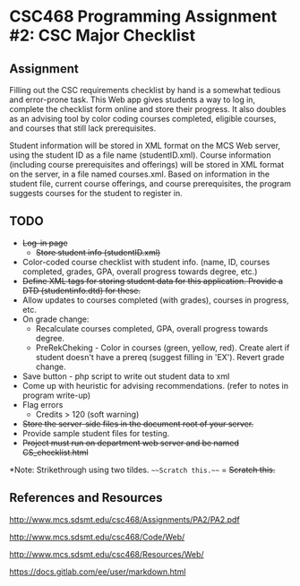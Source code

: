 # CSC468 Programming Assignment #2: CSC Major Checklist

## Assignment

Filling out the CSC requirements checklist by hand is a somewhat tedious and 
error-prone task. This Web app gives students a way to log in, complete the 
checklist form online and store their progress. It also doubles as an advising 
tool by color coding courses completed, eligible courses, and courses that still
lack prerequisites. 

Student information will be stored in XML format on the MCS Web server, using 
the student ID as a file name (studentID.xml). Course information (including 
course prerequisites and offerings) will be stored in XML format on the server, 
in a file named courses.xml. Based on information in the student file, current 
course offerings, and course prerequisites, the program suggests courses for the
student to register in. 

## TODO 

 - ~~Log-in page~~
    - ~~Store student info (studentID.xml)~~
 - Color-coded course checklist with student info. (name, ID, courses completed,
   grades, GPA, overall progress towards degree, etc.)
 - ~~Define XML tags for storing student data for this application. Provide a 
   DTD (studentinfo.dtd) for these.~~
 - Allow updates to courses  completed (with grades), courses in progress, etc.
 - On grade change:
    - Recalculate courses completed, GPA, overall progress towards degree. 
    - PreRekCheking - Color in courses (green, yellow, red). Create alert if 
      student doesn't have a prereq (suggest filling in 'EX'). Revert grade 
      change.
 - Save button - php script to write out student data to xml
 - Come up with heuristic for advising recommendations. (refer to notes in 
   program write-up)
 - Flag errors
    - Credits > 120 (soft warning)
 - ~~Store the server-side files in the document root of your server.~~
 - Provide sample student files for testing.
 - ~~Project must run on department web server and be named CS_checklist.html~~

*Note: Strikethrough using two tildes. `~~Scratch this.~~` = ~~Scratch this.~~

## References and Resources

http://www.mcs.sdsmt.edu/csc468/Assignments/PA2/PA2.pdf

http://www.mcs.sdsmt.edu/csc468/Code/Web/

http://www.mcs.sdsmt.edu/csc468/Resources/Web/

https://docs.gitlab.com/ee/user/markdown.html